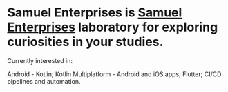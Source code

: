 # Samuel Enterprises is [Samuel Enterprises](https://github.com/samfreitasxs) laboratory for exploring curiosities in your studies.

Currently interested in:

Android - Kotlin;
Kotlin Multiplatform - Android and iOS apps;
Flutter;
CI/CD pipelines and automation.
